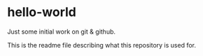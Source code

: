 # hello-world
Just some initial work on git &amp; github.

This is the readme file describing what this repository is used for.
